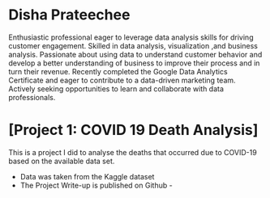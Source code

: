 # Disha Prateechee
Enthusiastic professional eager to leverage data analysis skills for driving customer engagement. Skilled in data analysis, visualization ,and business analysis. Passionate about using data to understand customer behavior and develop a better understanding of business to improve their process and in turn their revenue. Recently completed the Google Data Analytics Certificate and eager to contribute to a data-driven marketing team. Actively seeking opportunities to learn and collaborate with data professionals.

# [Project 1: COVID 19 Death Analysis]

This is a project I did to analyse the deaths that occurred due to COVID-19 based on the available data set.

* Data was taken from the Kaggle dataset 
* The Project Write-up is published on Github - 


